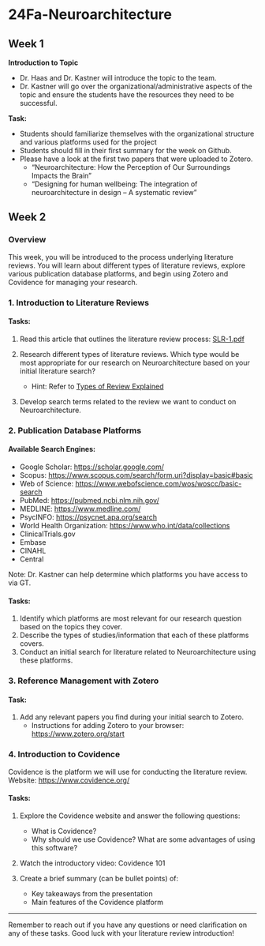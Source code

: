 # 24Fa-Neuroarchitecture

## Week 1
**Introduction to Topic**
* Dr. Haas and Dr. Kastner will introduce the topic to the team. 
* Dr. Kastner will go over the organizational/administrative aspects of the topic and ensure the students have the resources they need to be successful.
  
**Task:**
* Students should familiarize themselves with the organizational structure and various platforms used for the project
* Students should fill in their first summary for the week on Github.
* Please have a look at the first two papers that were uploaded to Zotero. 
  + “Neuroarchitecture: How the Perception of Our Surroundings Impacts the Brain”
  + “Designing for human wellbeing: The integration of neuroarchitecture in design – A systematic review”



## Week 2

### Overview
This week, you will be introduced to the process underlying literature reviews. You will learn about different types of literature reviews, explore various publication database platforms, and begin using Zotero and Covidence for managing your research.

### 1. Introduction to Literature Reviews

#### Tasks:
1. Read this article that outlines the literature review process: [SLR-1.pdf](https://www.dropbox.com/scl/fi/710hiakxcg8372yotcfel/SLR-1.pdf?rlkey=c6iws9ffguulg8se9cigy4ba6&st=y9jlb6t2&dl=0)

2. Research different types of literature reviews. Which type would be most appropriate for our research on Neuroarchitecture based on your initial literature search?
   - Hint: Refer to [Types of Review Explained](https://support.covidence.org/help/types-of-review-explained)

3. Develop search terms related to the review we want to conduct on Neuroarchitecture.

### 2. Publication Database Platforms

#### Available Search Engines:
- Google Scholar: https://scholar.google.com/
- Scopus: https://www.scopus.com/search/form.uri?display=basic#basic
- Web of Science: https://www.webofscience.com/wos/woscc/basic-search
- PubMed: https://pubmed.ncbi.nlm.nih.gov/
- MEDLINE: https://www.medline.com/
- PsycINFO: https://psycnet.apa.org/search
- World Health Organization: https://www.who.int/data/collections
- ClinicalTrials.gov
- Embase
- CINAHL
- Central

Note: Dr. Kastner can help determine which platforms you have access to via GT.

#### Tasks:
1. Identify which platforms are most relevant for our research question based on the topics they cover.
2. Describe the types of studies/information that each of these platforms covers.
3. Conduct an initial search for literature related to Neuroarchitecture using these platforms.

### 3. Reference Management with Zotero

#### Task:
1. Add any relevant papers you find during your initial search to Zotero.
   - Instructions for adding Zotero to your browser: https://www.zotero.org/start

### 4. Introduction to Covidence

Covidence is the platform we will use for conducting the literature review.
Website: https://www.covidence.org/

#### Tasks:
1. Explore the Covidence website and answer the following questions:
   - What is Covidence?
   - Why should we use Covidence? What are some advantages of using this software?

2. Watch the introductory video: Covidence 101

3. Create a brief summary (can be bullet points) of:
   - Key takeaways from the presentation
   - Main features of the Covidence platform


---

Remember to reach out if you have any questions or need clarification on any of these tasks. Good luck with your literature review introduction!

